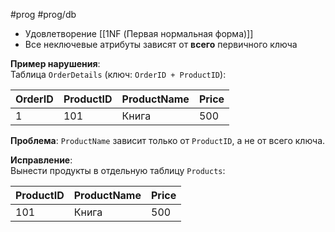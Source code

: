#prog #prog/db 

- Удовлетворение [[1NF (Первая нормальная форма)]]
- Все неключевые атрибуты зависят от **всего** первичного ключа

**Пример нарушения**:  
Таблица `OrderDetails` (ключ: `OrderID + ProductID`):

|OrderID|ProductID|ProductName|Price|
|---|---|---|---|
|1|101|Книга|500|

**Проблема**: `ProductName` зависит только от `ProductID`, а не от всего ключа.

**Исправление**:  
Вынести продукты в отдельную таблицу `Products`:

|ProductID|ProductName|Price|
|---|---|---|
|101|Книга|500|